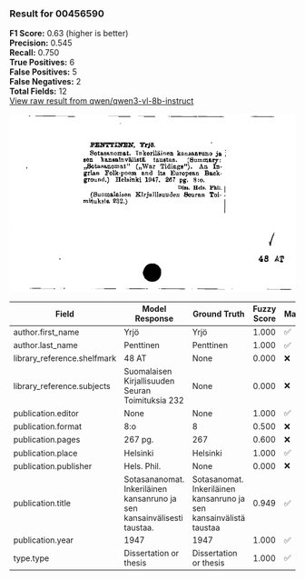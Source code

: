 ### Result for 00456590
**F1 Score:** 0.63 (higher is better)<br>**Precision:** 0.545<br>**Recall:** 0.750<br>**True Positives:** 6<br>**False Positives:** 5<br>**False Negatives:** 2<br>**Total Fields:** 12<br>[View raw result from qwen/qwen3-vl-8b-instruct](https://github.com/RISE-UNIBAS/humanities_data_benchmark/blob/main/results/2025-10-20/T0264/request_T0264_00456590.json)

<img src="https://github.com/RISE-UNIBAS/humanities_data_benchmark/blob/main/benchmarks/zettelkatalog/images/00456590.jpg?raw=true" alt="00456590" width="600px">

| Field | Model Response | Ground Truth | Fuzzy Score | Match |
|-------|----------------|--------------|-------------|-------|
| author.first_name | Yrjö | Yrjö | 1.000 | ✅ |
| author.last_name | Penttinen | Penttinen | 1.000 | ✅ |
| library_reference.shelfmark | 48 AT | None | 0.000 | ❌ |
| library_reference.subjects | Suomalaisen Kirjallisuuden Seuran Toimituksia 232 | None | 0.000 | ❌ |
| publication.editor | None | None | 1.000 | ✅ |
| publication.format | 8:o | 8 | 0.500 | ❌ |
| publication.pages | 267 pg. | 267 | 0.600 | ❌ |
| publication.place | Helsinki | Helsinki | 1.000 | ✅ |
| publication.publisher | Hels. Phil. | None | 0.000 | ❌ |
| publication.title | Sotasananomat. Inkeriläinen kansanruno ja sen kansainvälisesti taustaa. | Sotasanomat. Inkeriläinen kansanruno ja sen kansainvälistä taustaa | 0.949 | ✅ |
| publication.year | 1947 | 1947 | 1.000 | ✅ |
| type.type | Dissertation or thesis | Dissertation or thesis | 1.000 | ✅ |
